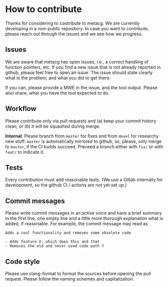 # How to contribute

Thanks for considering to contribute to metacg.
We are currently developing in a non-public repository.
In case you want to contribute, please reach out through the issues and we see how we progress.

## Issues

We are aware that metacg has open issues, i.e., a correct handling of function pointers, etc.
If you find a new issue that is not already reported in github, please feel free to open an issue.
The issue should state clearly what is the problem, and what you did to get there.

If you can, please provide a MWE in the issue, and the tool output.
Please also share, what you have the tool expected to do.

## Workflow

Please contribute only via pull requests and (a) keep your commit history clean, or (b) it will be squashed during merge.

**Internal**: Please branch from `master` for fixes and from `devel` for researchy new stuff.
`master` is automatically mirrored to github, so, please, only merge to `master`, if the CI builds succeed.
Preceed a branch either with `fix/` or with `feat/` to indicate it.

## Tests

Every contribution must add reasonable tests.
(We use a Gitlab internally for development, so the github CI / actions are not yet set up.)

## Commit messages

Please write commit messages in an active voice and have a brief summary in the first line, one empty line and a little more thorough explanation what is added, if reasonable.
For example, the commit message may read as

~~~{.txt}
Adds a cool functionality and removes some obsolete code

- Adds feature X, which does this and that
- Removes the old and never used code path Y
~~~

## Code style

Please use clang-format to format the sources before opening the pull request.
Please follow the naming schemes and capitalization.

